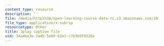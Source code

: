 ```yaml
---
content_type: resource
description: ''
file: /media/https%3A/open-learning-course-data-rc.s3.amazonaws.com/18-01-single-variable-calculus-fall-2006/34a4be3e2a4b5e09b2e3c763b9f8526e_60VGKnYBpbg.vtt
file_type: application/x-subrip
resourcetype: Other
title: 3play caption file
uid: 34a4be3e-2a4b-5e09-b2e3-c763b9f8526e
---
```

